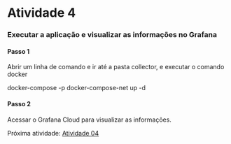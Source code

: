 # Atividade 4

### Executar a aplicação e visualizar as informações no Grafana

#### Passo 1
Abrir um linha de comando e ir até a pasta collector, e executar o comando docker

docker-compose -p docker-compose-net up -d

#### Passo 2
Acessar o Grafana Cloud para visualizar as informações.

Próxima atividade: [Atividade 04](docs/04-atividade.md)



